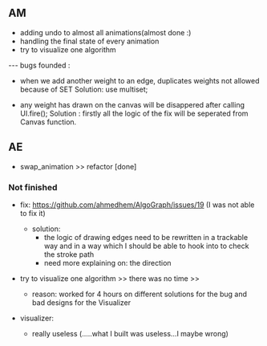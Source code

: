 ## AM
- adding undo to almost all animations(almost done :)
- handling the final state of every animation
- try to visualize one algorithm

--- bugs founded : 
- when we add another weight to an edge, duplicates weights not allowed because of SET
  Solution: use multiset;

- any weight has drawn on the canvas will be disappered after calling UI.fire();
  Solution : firstly all the logic of the fix will be seperated from Canvas function.



## AE
- swap_animation >> refactor [done]

### Not finished
- fix: https://github.com/ahmedhem/AlgoGraph/issues/19 (I was not able to fix it)
  - solution:
    - the logic of drawing edges need to be rewritten in a trackable way and in a way which 
    I should be able to hook into to check the stroke path 
    - need more explaining on: the direction 
 
- try to visualize one algorithm >> there was no time >>
  - reason: worked for 4 hours on different solutions for the bug and bad designs for the Visualizer   

- visualizer:
  - really useless (.....what I built was useless...I maybe wrong) 
